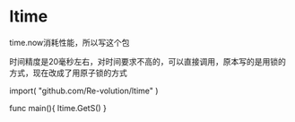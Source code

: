 # ltime
time.now消耗性能，所以写这个包

时间精度是20毫秒左右，对时间要求不高的，可以直接调用，原本写的是用锁的方式，现在改成了用原子锁的方式

import(
  "github.com/Re-volution/ltime"
)

func main(){
  ltime.GetS()
}
